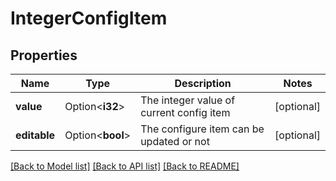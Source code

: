# IntegerConfigItem

## Properties

Name | Type | Description | Notes
------------ | ------------- | ------------- | -------------
**value** | Option<**i32**> | The integer value of current config item | [optional]
**editable** | Option<**bool**> | The configure item can be updated or not | [optional]

[[Back to Model list]](../README.md#documentation-for-models) [[Back to API list]](../README.md#documentation-for-api-endpoints) [[Back to README]](../README.md)


